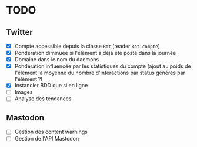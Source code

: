 # TODO

## Twitter

- [x] Compte accessible depuis la classe `Bot` (reader `Bot.compte`)
- [x] Pondération diminuée si l'élément a déjà été posté dans la journée
- [x] Domaine dans le nom du daemons
- [x] Pondération influencée par les statistiques du compte (ajout au poids de
      l'élément la moyenne du nombre d'interactions par status générés par
      l'élément ?)
- [x] Instancier BDD que si en ligne
- [ ] Images
- [ ] Analyse des tendances

## Mastodon

- [ ] Gestion des content warnings
- [ ] Gestion de l'API Mastodon
